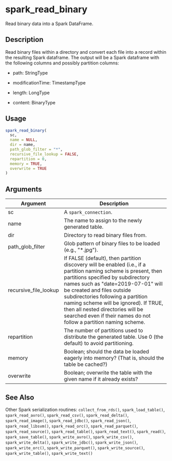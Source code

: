 # spark_read_binary


Read binary data into a Spark DataFrame.




## Description

Read binary files within a directory and convert each file into a record
within the resulting Spark dataframe. The output will be a Spark dataframe
with the following columns and possibly partition columns:
  
    
* path: StringType
    
* modificationTime: TimestampType
    
* length: LongType
    
* content: BinaryType
 





## Usage
```r
spark_read_binary(
  sc,
  name = NULL,
  dir = name,
  path_glob_filter = "*",
  recursive_file_lookup = FALSE,
  repartition = 0,
  memory = TRUE,
  overwrite = TRUE
)
```




## Arguments


Argument      |Description
------------- |----------------
sc | A ``spark_connection``.
name | The name to assign to the newly generated table.
dir | Directory to read binary files from.
path_glob_filter | Glob pattern of binary files to be loaded (e.g., "*.jpg").
recursive_file_lookup | If FALSE (default), then partition discovery will be enabled (i.e., if a partition naming scheme is present, then partitions specified by subdirectory names such as "date=2019-07-01" will be created and files outside subdirectories following a partition naming scheme will be ignored). If TRUE, then all nested directories will be searched even if their names do not follow a partition naming scheme.
repartition | The number of partitions used to distribute the generated table. Use 0 (the default) to avoid partitioning.
memory | Boolean; should the data be loaded eagerly into memory? (That is, should the table be cached?)
overwrite | Boolean; overwrite the table with the given name if it already exists?







## See Also

Other Spark serialization routines: 
`collect_from_rds()`,
`spark_load_table()`,
`spark_read_avro()`,
`spark_read_csv()`,
`spark_read_delta()`,
`spark_read_image()`,
`spark_read_jdbc()`,
`spark_read_json()`,
`spark_read_libsvm()`,
`spark_read_orc()`,
`spark_read_parquet()`,
`spark_read_source()`,
`spark_read_table()`,
`spark_read_text()`,
`spark_read()`,
`spark_save_table()`,
`spark_write_avro()`,
`spark_write_csv()`,
`spark_write_delta()`,
`spark_write_jdbc()`,
`spark_write_json()`,
`spark_write_orc()`,
`spark_write_parquet()`,
`spark_write_source()`,
`spark_write_table()`,
`spark_write_text()`



